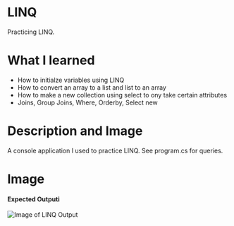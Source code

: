 # LINQ
Practicing LINQ.

# What I learned
* How to initialze variables using LINQ
* How to convert an array to a list and list to an array
* How to make a new collection using select to ony take certain attributes
* Joins, Group Joins, Where, Orderby, Select new

# Description and Image
A console application I used to practice LINQ. See program.cs for queries.

# Image

#### Expected Outputi
![Image of LINQ Output](https://github.com/negrt/cv/blob/master/images/LINQ.png?raw=true)

